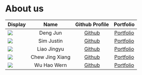 # About us

Display |      Name       | Github Profile | Portfolio 
--------|:---------------:|:--------------:|:---------:
![](https://via.placeholder.com/100.png?text=Photo) |    Deng Jun     | [Github](https://github.com/djleong01) | [Portfolio](docs/team/johndoe.md)
![](https://via.placeholder.com/100.png?text=Photo) |   Sim Justin    | [Github](https://github.com/1simjustin) | [Portfolio](docs/team/johndoe.md)
![](https://via.placeholder.com/100.png?text=Photo) |   Liao Jingyu   | [Github](https://github.com/FeathersRe) | [Portfolio](docs/team/johndoe.md)
![](https://via.placeholder.com/100.png?text=Photo) | Chew Jing Xiang | [Github](https://github.com/jing-xiang) | [Portfolio](docs/team/johndoe.md)
![](https://via.placeholder.com/100.png?text=Photo) |   Wu Hao Wern   | [Github](https://github.com/haowern98) | [Portfolio](docs/team/johndoe.md)